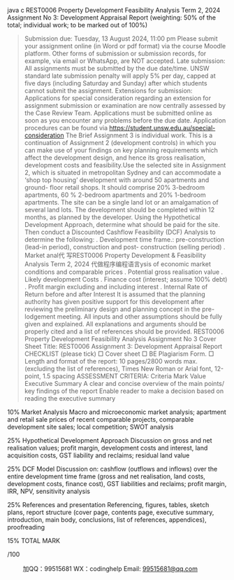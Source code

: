 java c
REST0006 
Property Development  Feasibility Analysis 
Term 2, 2024 
Assignment No 3: Development Appraisal Report (weighting: 50% of the total;   individual   work; to   be   marked   out   of   100%) 
> Submission   due: Tuesday,   13 August   2024,   11:00 pm Please   submit   your   assignment   online   (in   Word   or   pdf   format)   via   the   course   Moodle   platform.   Other   forms   of   submission   or   submission   records,   for   example,   via   email   or   WhatsApp,   are NOT   accepted.
> Late   submission: All   assignments   must   be   submitted   by   the   due   date/time. UNSW   standard   late   submission   penalty   will   apply   5%   per   day,   capped   at   five   days   (including   Saturday   and   Sunday)   after   which   students   cannot   submit   the   assignment.
> Extensions      for      submission: Applications for special consideration regarding an   extension   for   assignment   submission   or   examination   are   now   centrally   assessed   by   the   Case   Review   Team. Applications   must   be   submitted   online   as   soon   as   you   encounter   any problems before the   due date. Application procedures   can be found via
https://student.unsw.edu.au/special-consideration 
The Brief Assignment   3   is   individual   work. This is   a continuation   of Assignment 2   (development   controls)   in which   you   can make use   of   your   findings   on key   planning   requirements   which   affect the development   design, and   hence   its   gross   realisation,   development   costs   and   feasibility.Use   the   selected   site   in   Assignment   2,   which   is   situated   in   metropolitan   Sydney   and   can   accommodate   a   ‘shop   top   housing’   development   with   around   50   apartments   and   ground-   floor retail shops. It should   comprise 20% 3-bedroom apartments, 60 % 2-bedroom   apartments and 20% 1-bedroom apartments.   The site can be a single land lot or an   amalgamation   of   several   land   lots.
The   development   should be   completed   within 12   months,   as   planned by   the   developer.
Using the Hypothetical Development Approach,   determine what   should be paid for   the   site.
Then conduct a Discounted Cashflow   Feasibility (DCF) Analysis to determine      the   following:
.             Development   time   frame.:   pre-construction   (lead-in   period),   construction   and   post-   construction   (selling period)
.             Market   anal代 写REST0006 Property Development & Feasibility Analysis Term 2, 2024
代做程序编程语言ysis   of economic   market   conditions   and   comparable prices
.             Potential   gross   realisation value
.            Likely   development   Costs
.             Finance   cost   (interest;   assume   100%   debt)
.             Profit   margin   excluding   and   including   interest
.             Internal   Rate   of Return before   and   after   Interest
It   is   assumed   that   the   planning   authority   has   given   positive   support   for   this   development after reviewing the preliminary design and planning   concept   in   the   pre-lodgement   meeting. 
All   inputs   and   other   assumptions   should   be   fully   given   and   explained. 
All   explanations   and   arguments   should   be properly   cited   and   a   list   of   references   should   be   provided.
REST0006   Property   Development      Feasibility Analysis
Assignment No 3 Cover   Sheet
Title: REST0006 Assignment   3: Development   Appraisal   Report
CHECKLIST   (please tick)
□   Cover sheet
□   BE Plagiarism   Form.
□   Length and format of   the   report:      10   pages/2800   words   max.    (excluding   the   list    of   references),   Times New   Roman   or   Arial   font, 12-point, 1.5   spacing
ASSESSMENT CRITERIA:
Criteria 
Mark 
Value 
Executive Summary 
A clear and concise overview of the main points/ key findings of the report 
Enable reader to make a decision based on reading the executive summary 

10% 
Market Analysis 
Macro and microeconomic market analysis; apartment and retail sale prices of recent comparable projects, 
comparable development site sales; local competition; SWOT analysis 

25% 
Hypothetical Development Approach 
Discussion on gross and net realisation values; profit 
margin, development costs and interest, land acquisition costs, GST liability and reclaims; residual land value 

25% 
DCF Model 
Discussion on: cashflow (outflows and inflows) over the entire development time frame (gross and net realisation, land costs, development costs, finance cost), GST 
liabilities and reclaims; profit margin, IRR, NPV, sensitivity analysis 

25% 
References and presentation Referencing, figures, tables, sketch plans, report structure 
(cover page, contents page, executive summary, 
introduction, main body, conclusions, list of references, appendices), proofreading 

15% 
TOTAL MARK 

/100 



         
加QQ：99515681  WX：codinghelp  Email: 99515681@qq.com
